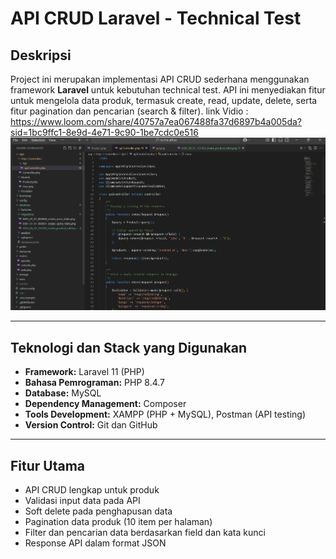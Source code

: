 # API CRUD Laravel - Technical Test

## Deskripsi
Project ini merupakan implementasi API CRUD sederhana menggunakan framework **Laravel** untuk kebutuhan technical test. API ini menyediakan fitur untuk mengelola data produk, termasuk create, read, update, delete, serta fitur pagination dan pencarian (search & filter).
link Vidio : https://www.loom.com/share/40757a7ea067488fa37d6897b4a005da?sid=1bc9ffc1-8e9d-4e71-9c90-1be7cdc0e516
<img src="Screenshot 2025-05-31 224517.png" alt="Tampilan Aplikasi" width="600" />


---

## Teknologi dan Stack yang Digunakan

- **Framework:** Laravel 11 (PHP)
- **Bahasa Pemrograman:** PHP 8.4.7
- **Database:** MySQL 
- **Dependency Management:** Composer
- **Tools Development:** XAMPP (PHP + MySQL), Postman (API testing)
- **Version Control:** Git dan GitHub

---

## Fitur Utama

- API CRUD lengkap untuk produk
- Validasi input data pada API
- Soft delete pada penghapusan data
- Pagination data produk (10 item per halaman)
- Filter dan pencarian data berdasarkan field dan kata kunci
- Response API dalam format JSON
